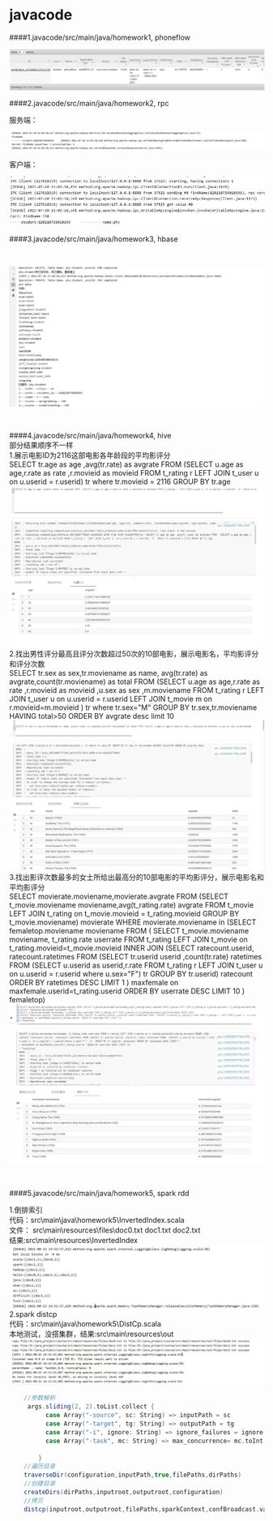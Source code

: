 # javacode
####1.javacode/src/main/java/homework1, phoneflow
<br>

![avatar](src/main/java/homework1/resource_manager_job.png)

####2.javacode/src/main/java/homework2, rpc
<br>

服务端：<br>

![avatar](src/main/java/homework2/server.jpg)

客户端：<br>

![avatar](src/main/java/homework2/client.jpg)
<br>

####3.javacode/src/main/java/homework3, hbase

<br>

![avatar](src/main/java/homework3/hbase.jpg)

<br>

####4.javacode/src/main/java/homework4, hive
<br>
部分结果顺序不一样<br>
1.展示电影ID为2116这部电影各年龄段的平均影评分<br>
SELECT tr.age as age ,avg(tr.rate) as avgrate FROM  (SELECT u.age as age,r.rate as rate ,r.movieid as movieid FROM t_rating r  LEFT JOIN t_user u  on u.userid = r.userid)  tr  where tr.movieid = 2116 GROUP BY tr.age
<br>
![avatar](src/main/java/homework4/hql1.jpg)
<br>
2.找出男性评分最高且评分次数超过50次的10部电影，展示电影名，平均影评分和评分次数
<br>
SELECT tr.sex as sex,tr.moviename as name, avg(tr.rate) as avgrate,count(tr.moviename) as total FROM (SELECT u.age as age,r.rate as rate ,r.movieid as movieid ,u.sex as sex ,m.moviename FROM t_rating r  LEFT JOIN t_user u  on u.userid = r.userid LEFT JOIN t_movie m on r.movieid=m.movieid )  tr where tr.sex="M" GROUP BY tr.sex,tr.moviename HAVING total>50 ORDER BY avgrate desc limit 10
<br>
![avatar](src/main/java/homework4/hql2.jpg)
3.找出影评次数最多的女士所给出最高分的10部电影的平均影评分，展示电影名和平均影评分
<br>
SELECT movierate.moviename,movierate.avgrate FROM (SELECT t_movie.moviename moviename,avg(t_rating.rate) avgrate FROM t_movie LEFT JOIN t_rating on t_movie.movieid = t_rating.movieid GROUP BY t_movie.moviename) movierate WHERE movierate.moviename in
(SELECT femaletop.moviename moviename FROM (
SELECT t_movie.moviename moviename, t_rating.rate userrate FROM t_rating LEFT JOIN t_movie on t_rating.movieid=t_movie.movieid INNER JOIN
(SELECT ratecount.userid, ratecount.ratetimes FROM (SELECT tr.userid userid ,count(tr.rate) ratetimes FROM  (SELECT u.userid as userid,r.rate FROM t_rating r  LEFT JOIN t_user u  on u.userid = r.userid where u.sex="F")  tr  GROUP BY tr.userid) ratecount ORDER BY ratetimes DESC LIMIT 1
) maxfemale on maxfemale.userid=t_rating.userid  ORDER BY userrate DESC LIMIT 10
) femaletop)
<br>
![avatar](src/main/java/homework4/hql3.jpg)

<br><br>
####5.javacode/src/main/java/homework5, spark rdd

1.倒排索引
<br>
代码：src\main\java\homework5\InvertedIndex.scala
<br>
文件：
src\main\resources\files\doc0.txt doc1.txt doc2.txt
<br>
结果:src\main\resources\InvertedIndex
 ![avatar](src/main/java/homework5/invertedindex.jpg)
 <br>
 2.spark distcp
 <br>
 代码：src\main\java\homework5\DistCp.scala
 <br>
 本地测试，没搭集群，结果:src\main\resources\out
 <br>
  ![avatar](src/main/java/homework5/distcp.jpg)
  ```scala
      //参数解析
       args.sliding(2, 2).toList.collect {
            case Array("-source", sc: String) => inputPath = sc
            case Array("-target", tg: String) => outputPath = tg
            case Array("-i", ignore: String) => ignore_failures = ignore.toBoolean
            case Array("-task", mc: String) => max_concurrence= mc.toInt
      
          }
      //遍历目录
      traverseDir(configuration,inputPath,true,filePaths,dirPaths)
      //创建目录
      createDirs(dirPaths,inputroot,outputroot,configuration)
      //拷贝
      distcp(inputroot,outputroot,filePaths,sparkContext,confBroadcast.value.value,ignore_failures,max_concurrence)
  ```